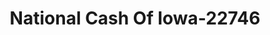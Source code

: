 ---
f_zip-code: 51031
f_state-code: IA
title: National Cash Of Iowa-22746
f_phone: 712-546-5488
f_city-only: Le Mars
f_address: 515 Hawkeye Avenue Southwest Le Mars
f_location-unique-id: '22746'
slug: national-cash-of-iowa-22746
updated-on: '2024-05-30T13:46:58.046Z'
created-on: '2024-05-30T13:36:59.803Z'
published-on: '2024-05-30T13:54:32.469Z'
f_city-state: cms/city/le-mars-ia.md
f_company: cms/company/national-cash-of-iowa.md
f_state: cms/state/iowa.md
layout: '[payday-loan].html'
tags: payday-loan
---